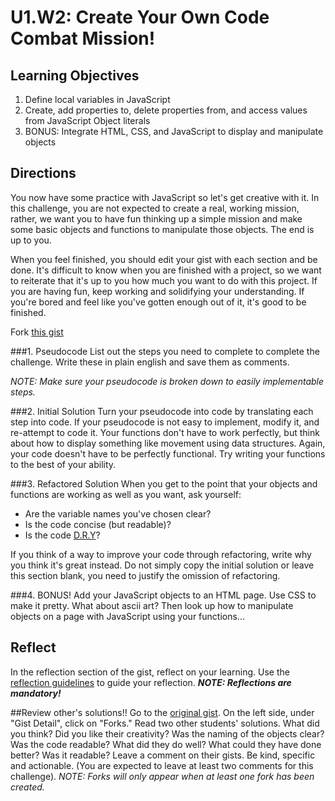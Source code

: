 # U1.W2: Create Your Own Code Combat Mission!

## Learning Objectives
1. Define local variables in JavaScript
2. Create, add properties to, delete properties from, and access values from JavaScript Object literals
3. BONUS: Integrate HTML, CSS, and JavaScript to display and manipulate objects


## Directions
You now have some practice with JavaScript so let's get creative with it. In this challenge, you are not expected to create a real, working mission, rather, we want you to have fun thinking up a simple mission and make some basic objects and functions to manipulate those objects. The end is up to you. 

When you feel finished, you should edit your gist with each section and be done. It's difficult to know when you are finished with a project, so we want to reiterate that it's up to you how much you want to do with this project. If you are having fun, keep working and solidifying your understanding. If you're bored and feel like you've gotten enough out of it, it's good to be finished. 

Fork [this gist](https://gist.github.com/dbc-challenges/4754e5cac0d2e33b1f95)

###1. Pseudocode
List out the steps you need to complete to complete the challenge.  Write these in plain english and save them as comments. 

*NOTE: Make sure your pseudocode is broken down to easily implementable steps.*

###2. Initial Solution
Turn your pseudocode into code by translating each step into code. If your pseudocode is not easy to implement, modify it, and re-attempt to code it. Your functions don't have to work perfectly, but think about how to display something like movement using data structures. Again, your code doesn't have to be perfectly functional. Try writing your functions to the best of your ability. 

###3. Refactored Solution
When you get to the point that your objects and functions are working as well as you want, ask yourself:
- Are the variable names you've chosen clear?
- Is the code concise (but readable)?
- Is the code [D.R.Y](http://programmer.97things.oreilly.com/wiki/index.php/Don't_Repeat_Yourself)? 

If you think of a way to improve your code through refactoring, write why you think it's great instead. Do not simply copy the initial solution or leave this section blank, you need to justify the omission of refactoring.

###4. BONUS!
Add your JavaScript objects to an HTML page. Use CSS to make it pretty. What about ascii art? Then look up how to manipulate objects on a page with JavaScript using your functions...

## Reflect
In the reflection section of the gist, reflect on your learning. Use the [reflection guidelines](reflection_guidelines) to guide your reflection. ***NOTE: Reflections are mandatory!***


##Review other's solutions!!
Go to the [original gist](https://gist.github.com/dbc-challenges/4754e5cac0d2e33b1f95). On the left side, under "Gist Detail", click on "Forks." Read two other students' solutions. What did you think? Did you like their creativity? Was the naming of the objects clear? Was the code readable? What did they do well? What could they have done better? Was it readable? Leave a comment on their gists. Be kind, specific and actionable. (You are expected to leave at least two comments for this challenge). *NOTE: Forks will only appear when at least one fork has been created.* 
